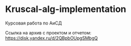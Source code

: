 # Kruscal-alg-implementation
Курсовая работа по АиСД

Ссылка на архив с проектом и отчетом: https://disk.yandex.ru/d/2QBpbOUpgSMbgQ
